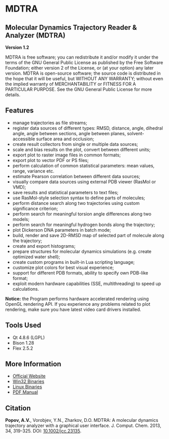 # MDTRA
## Molecular Dynamics Trajectory Reader &amp; Analyzer (MDTRA)
**Version 1.2**

MDTRA is free software; you can redistribute it and/or modify it under the terms of the GNU General Public License as published by the Free Software Foundation; either version 2 of the License, or (at your option) any later version. MDTRA is open-source software; the source code is distributed in the hope that it will be useful, but WITHOUT ANY WARRANTY; without even the implied warranty of MERCHANTABILITY or FITNESS FOR A PARTICULAR PURPOSE. See the GNU General Public License for more details.

## Features
- manage trajectories as file streams;
- register data sources of different types: RMSD, distance, angle, dihedral angle, angle between sections, angle between planes, solvent-accessible surface area and occlusion;
- create result collectors from single or multiple data sources;
- scale and bias results on the plot, convert between different units;
- export plot to raster image files in common formats;
- export plot to vector PDF or PS files;
- perform calculation of common statistical parameters: mean values, range, variance etc.
- estimate Pearson correlation between different data sources;
- visually compare data sources using external PDB viewer (RasMol or VMD);
- save results and statistical parameters to text files;
- use RasMol-style selection syntax to define parts of molecules;
- perform distance search along two trajectories using custom significance criterion;
- perform search for meaningful torsion angle differences along two models;
- perform search for meaningful hydrogen bonds along the trajectory;
- plot Dickerson DNA parameters in batch mode;
- build, render and save 2D-RMSD map of selected part of molecule along the trajectory;
- create and export histograms;
- prepare structures for molecular dynamics simulations (e.g. create optimized water shell);
- create custom programs in built-in Lua scripting language;
- customize plot colors for best visual experience;
- support for different PDB formats, ability to specify own PDB-like format;
- exploit modern hardware capabilities (SSE, multithreading) to speed up calculations.

**Notice:** the Program performs hardware accelerated rendering using OpenGL rendering API. If you experience any problems related to plot rendering, make sure you have latest video card drivers installed.

## Tools Used
- Qt 4.8.6 (LGPL)
- Bison 1.28
- Flex 2.5.2

## More Information
- [Official Website](http://bison.niboch.nsc.ru/mdtra.html)
- [Win32 Binaries](http://bison.niboch.nsc.ru/download-mdtraw.html)
- [Linux Binaries](http://bison.niboch.nsc.ru/download-mdtral.html)
- [PDF Manual](http://bison.niboch.nsc.ru/pub/mdtra.pdf)

## Citation
**Popov, A.V.**, Vorobjev, Y.N., Zharkov, D.O. MDTRA: A molecular dynamics trajectory analyzer with a graphical user interface. J. Comput. Chem. 2013, 34, 319-325. DOI: [10.1002/jcc.23135](http://dx.doi.org/10.1002/jcc.23135).


